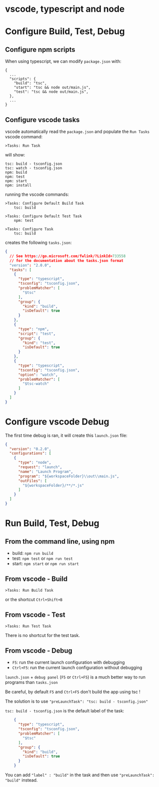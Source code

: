 # vscode, typescript and node


# Configure Build, Test, Debug

## Configure npm scripts

When using typescript, we can modify `package.json` with:

```
{
  ...
  "scripts": {
    "build": "tsc",
    "start": "tsc && node out/main.js",
    "test": "tsc && node out/main.js",
  },
  ...
}
```

## Configure vscode tasks

vscode automatically read the `package.json` and populate the `Run Tasks` vscode command:

    >Tasks: Run Task

will show:

    tsc: build - tsconfig.json
    tsc: watch - tsconfig.json
    npm: build
    npm: test
    npm: start
    npm: install


running the vscode commands:

    >Tasks: Configure Default Build Task
        tsc: build

    >Tasks: Configure Default Test Task
        npm: test

    >Tasks: Configure Task
        tsc: build

creates the following `tasks.json`:

```json
{
  // See https://go.microsoft.com/fwlink/?LinkId=733558
  // for the documentation about the tasks.json format
  "version": "2.0.0",
  "tasks": [
    {
      "type": "typescript",
      "tsconfig": "tsconfig.json",
      "problemMatcher": [
        "$tsc"
      ],
      "group": {
        "kind": "build",
        "isDefault": true
      }
    },
    {
      "type": "npm",
      "script": "test",
      "group": {
        "kind": "test",
        "isDefault": true
      }
    },
    {
      "type": "typescript",
      "tsconfig": "tsconfig.json",
      "option": "watch",
      "problemMatcher": [
        "$tsc-watch"
      ]
    }
  ]
}
```

# Configure vscode Debug 

The first time debug is ran, it will create this `launch.json` file:

```json
{
  "version": "0.2.0",
  "configurations": [
    {
      "type": "node",
      "request": "launch",
      "name": "Launch Program",
      "program": "${workspaceFolder}\\out\\main.js",
      "outFiles": [
        "${workspaceFolder}/**/*.js"
      ]
    }
  ]
}
```



# Run Build, Test, Debug

## From the command line, using npm

- build: `npm run build`
- test: `npm test` or `npm run test`
- start: `npm start` or `npm run start`

## From vscode - Build

    >Tasks: Run Build Task

or the shortcut `Ctrl+Shift+B`

## From vscode - Test

    >Tasks: Run Test Task

There is no shortcut for the test task.

## From vscode - Debug

- `F5`: run the current launch configuration with debugging
- `Ctrl+F5`: run the current launch configuration without debugging

`launch.json` + `debug panel` (`F5` or `Ctrl+F5`) is a much better way to run programs than `tasks.json`

Be careful, by default `F5` and `Ctrl+F5` don't build the app using tsc !

The solution is to use `"preLaunchTask": "tsc: build - tsconfig.json"`

`tsc: build - tsconfig.json` is the default label of the task:
```json
    {
      "type": "typescript",
      "tsconfig": "tsconfig.json",
      "problemMatcher": [
        "$tsc"
      ],
      "group": {
        "kind": "build",
        "isDefault": true
      }
    }
```

You can add `"label" : "build"` in the task and then use `"preLaunchTask": "build"` instead.